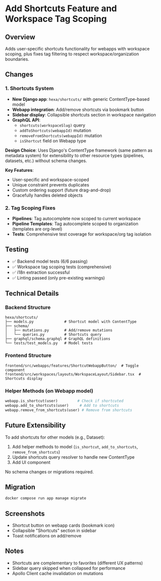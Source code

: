 # Add Shortcuts Feature and Workspace Tag Scoping

## Overview
Adds user-specific shortcuts functionality for webapps with workspace scoping, plus fixes tag filtering to respect workspace/organization boundaries.

## Changes

### 1. Shortcuts System
- **New Django app**: `hexa/shortcuts/` with generic ContentType-based model
- **Webapp integration**: Add/remove shortcuts via bookmark button
- **Sidebar display**: Collapsible shortcuts section in workspace navigation
- **GraphQL API**:
  - `shortcuts(workspaceSlug)` query
  - `addToShortcuts(webappId)` mutation
  - `removeFromShortcuts(webappId)` mutation
  - `isShortcut` field on Webapp type

**Design Choice**: Uses Django's ContentType framework (same pattern as metadata system) for extensibility to other resource types (pipelines, datasets, etc.) without schema changes.

**Key Features**:
- User-specific and workspace-scoped
- Unique constraint prevents duplicates
- Custom ordering support (future drag-and-drop)
- Gracefully handles deleted objects

### 2. Tag Scoping Fixes
- **Pipelines**: Tag autocomplete now scoped to current workspace
- **Pipeline Templates**: Tag autocomplete scoped to organization (templates are org-level)
- **Tests**: Comprehensive test coverage for workspace/org tag isolation

## Testing
- ✅ Backend model tests (6/6 passing)
- ✅ Workspace tag scoping tests (comprehensive)
- ✅ i18n extraction successful
- ✅ Linting passed (only pre-existing warnings)

## Technical Details

### Backend Structure
```
hexa/shortcuts/
├── models.py              # Shortcut model with ContentType
├── schema/
│   ├── mutations.py       # Add/remove mutations
│   └── queries.py         # Shortcuts query
├── graphql/schema.graphql # GraphQL definitions
└── tests/test_models.py   # Model tests
```

### Frontend Structure
```
frontend/src/webapps/features/ShortcutWebappButton/  # Toggle component
frontend/src/workspaces/layouts/WorkspaceLayout/Sidebar.tsx  # Shortcuts display
```

### Helper Methods (on Webapp model)
```python
webapp.is_shortcut(user)         # Check if shortcuted
webapp.add_to_shortcuts(user)     # Add to shortcuts
webapp.remove_from_shortcuts(user) # Remove from shortcuts
```

## Future Extensibility
To add shortcuts for other models (e.g., Dataset):
1. Add helper methods to model (`is_shortcut`, `add_to_shortcuts`, `remove_from_shortcuts`)
2. Update shortcuts query resolver to handle new ContentType
3. Add UI component

No schema changes or migrations required.

## Migration
```bash
docker compose run app manage migrate
```

## Screenshots
- Shortcut button on webapp cards (bookmark icon)
- Collapsible "Shortcuts" section in sidebar
- Toast notifications on add/remove

## Notes
- Shortcuts are complementary to favorites (different UX patterns)
- Sidebar query skipped when collapsed for performance
- Apollo Client cache invalidation on mutations
